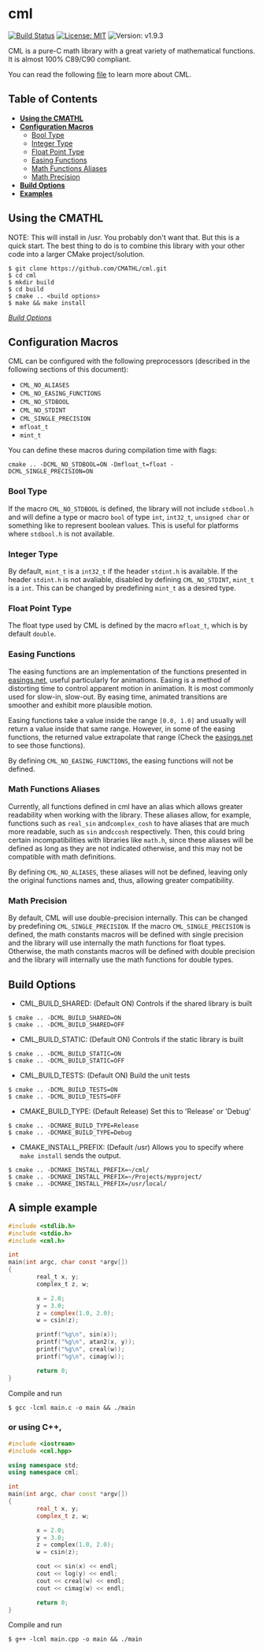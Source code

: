 # cml

[![Build Status](https://travis-ci.org/CMATHL/cml.svg?branch=master)](https://travis-ci.org/CMATHL/cml) [![License: MIT](https://img.shields.io/badge/License-MIT-blue.svg)](https://opensource.org/licenses/MIT) ![Version: v1.9.3](https://img.shields.io/badge/Version-v1.9.3-blue.svg)

CML is a pure-C math library with a great variety of mathematical functions. It is almost 100% C89/C90 compliant.

You can read the following [file](./docs/CML.md) to learn more about CML.

## Table of Contents

- [**Using the CMATHL**](#using-the-cmathl)
- [**Configuration Macros**](#configuration-macros)
  - [Bool Type](#bool-type)
  - [Integer Type](#integer-type)
  - [Float Point Type](#float-point-type)
  - [Easing Functions](#easing-functions)
  - [Math Functions Aliases](#math-functions-aliases)
  - [Math Precision](#math-precision)
- [**Build Options**](#build-options)
- [**Examples**](#a-simple-example)

## Using the CMATHL

NOTE: This will install in /usr. You probably don't want that. But this is a quick start. The best thing to do is to combine this library with your other code into a larger CMake project/solution.

```shell
$ git clone https://github.com/CMATHL/cml.git
$ cd cml
$ mkdir build
$ cd build
$ cmake .. <build options>
$ make && make install
```

[_Build Options_](#build-options)

## Configuration Macros

CML can be configured with the following preprocessors (described in the following sections of this document):

- `CML_NO_ALIASES`
- `CML_NO_EASING_FUNCTIONS`
- `CML_NO_STDBOOL`
- `CML_NO_STDINT`
- `CML_SINGLE_PRECISION`
- `mfloat_t`
- `mint_t`

You can define these macros during compilation time with flags:

```
cmake .. -DCML_NO_STDBOOL=ON -Dmfloat_t=float -DCML_SINGLE_PRECISION=ON
```

### Bool Type

If the macro `CML_NO_STDBOOL` is defined, the library will not include `stdbool.h` and will define a type or macro `bool` of type `int`, `int32_t`, `unsigned char` or something like to represent boolean values. This is useful for platforms where `stdbool.h` is not available.

### Integer Type

By default, `mint_t` is a `int32_t` if the header `stdint.h` is available. If the header `stdint.h` is not avaliable, disabled by defining `CML_NO_STDINT`, `mint_t` is a `int`. This can be changed by predefining `mint_t` as a desired type.

### Float Point Type

The float type used by CML is defined by the macro `mfloat_t`, which is by default `double`.

### Easing Functions

The easing functions are an implementation of the functions presented in [easings.net](http://easings.net/), useful particularly for animations. Easing is a method of distorting time to control apparent motion in animation. It is most commonly used for slow-in, slow-out. By easing time, animated transitions are smoother and exhibit more plausible motion.

Easing functions take a value inside the range `[0.0, 1.0]` and usually will return a value inside that same range. However, in some of the easing functions, the returned value extrapolate that range (Check the [easings.net](http://easings.net/) to see those functions).

By defining `CML_NO_EASING_FUNCTIONS`, the easing functions will not be defined.

### Math Functions Aliases

Currently, all functions defined in cml have an alias which allows greater readability when working with the library. These aliases allow, for example, functions such as `real_sin` and`complex_cosh` to have aliases that are much more readable, such as `sin` and`ccosh` respectively. Then, this could bring certain incompatibilities with libraries like `math.h`, since these aliases will be defined as long as they are not indicated otherwise, and this may not be compatible with math definitions.

By defining `CML_NO_ALIASES`, these aliases will not be defined, leaving only the original functions names and, thus, allowing greater compatibility.

### Math Precision

By default, CML will use double-precision internally. This can be changed by predefining `CML_SINGLE_PRECISION`. If the macro `CML_SINGLE_PRECISION` is defined, the math constants macros will be defined with single precision and the library will use internally the math functions for float types. Otherwise, the math constants macros will be defined with double precision and the library will internally use the math functions for double types.

## Build Options

- CML_BUILD_SHARED: (Default ON) Controls if the shared library is built

```shell
$ cmake .. -DCML_BUILD_SHARED=ON
$ cmake .. -DCML_BUILD_SHARED=OFF
```

- CML_BUILD_STATIC: (Default ON) Controls if the static library is built

```shell
$ cmake .. -DCML_BUILD_STATIC=ON
$ cmake .. -DCML_BUILD_STATIC=OFF
```

- CML_BUILD_TESTS: (Default ON) Build the unit tests

```shell
$ cmake .. -DCML_BUILD_TESTS=ON
$ cmake .. -DCML_BUILD_TESTS=OFF
```

- CMAKE_BUILD_TYPE: (Default Release) Set this to 'Release' or 'Debug'

```shell
$ cmake .. -DCMAKE_BUILD_TYPE=Release
$ cmake .. -DCMAKE_BUILD_TYPE=Debug
```

- CMAKE_INSTALL_PREFIX: (Default /usr) Allows you to specify where `make install` sends the output.

```shell
$ cmake .. -DCMAKE_INSTALL_PREFIX=~/cml/
$ cmake .. -DCMAKE_INSTALL_PREFIX=~/Projects/myproject/
$ cmake .. -DCMAKE_INSTALL_PREFIX=/usr/local/
```

## A simple example

```c
#include <stdlib.h>
#include <stdio.h>
#include <cml.h>

int
main(int argc, char const *argv[])
{
        real_t x, y;
        complex_t z, w;

        x = 2.0;
        y = 3.0;
        z = complex(1.0, 2.0);
        w = csin(z);

        printf("%g\n", sin(x));
        printf("%g\n", atan2(x, y));
        printf("%g\n", creal(w));
        printf("%g\n", cimag(w));

        return 0;
}
```

Compile and run

```shell
$ gcc -lcml main.c -o main && ./main
```

### or using C++,

```c++
#include <iostream>
#include <cml.hpp>

using namespace std;
using namespace cml;

int
main(int argc, char const *argv[])
{
        real_t x, y;
        complex_t z, w;

        x = 2.0;
        y = 3.0;
        z = complex(1.0, 2.0);
        w = csin(z);

        cout << sin(x) << endl;
        cout << log(y) << endl;
        cout << creal(w) << endl;
        cout << cimag(w) << endl;

        return 0;
}
```

Compile and run

```shell
$ g++ -lcml main.cpp -o main && ./main
```
